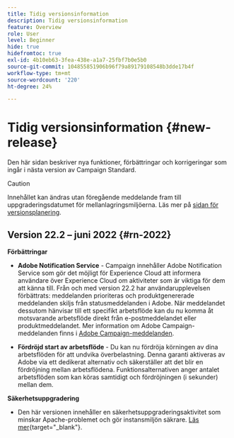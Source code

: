 ```yaml
---
title: Tidig versionsinformation
description: Tidig versionsinformation
feature: Overview
role: User
level: Beginner
hide: true
hidefromtoc: true
exl-id: 4b10eb63-3fea-438e-a1a7-25fbf7b0e5b0
source-git-commit: 104855851906b96f79a89179108548b3dde17b4f
workflow-type: tm+mt
source-wordcount: '220'
ht-degree: 24%

---
```


# Tidig versionsinformation {#new-release}

Den här sidan beskriver nya funktioner, förbättringar och korrigeringar som ingår i nästa version av Campaign Standard.

>[!CAUTION]
>
> Innehållet kan ändras utan föregående meddelande fram till uppgraderingsdatumet för mellanlagringsmiljöerna. Läs mer på [sidan för versionsplanering](../../rn/using/release-planning.md).

## Version 22.2 – juni 2022 {#rn-2022}

**Förbättringar**

* **Adobe Notification Service** - Campaign innehåller Adobe Notification Service som gör det möjligt för Experience Cloud att informera användare över Experience Cloud om aktiviteter som är viktiga för dem att känna till. Från och med version 22.2 har användarupplevelsen förbättrats: meddelanden prioriteras och produktgenererade meddelanden skiljs från statusmeddelanden i Adobe. När meddelandet dessutom hänvisar till ett specifikt arbetsflöde kan du nu komma åt motsvarande arbetsflöde direkt från e-postmeddelandet eller produktmeddelandet.  Mer information om Adobe Campaign-meddelanden finns i [Adobe Campaign-meddelanden](../../administration/using/sending-internal-notifications.md).

* **Fördröjd start av arbetsflöde** - Du kan nu fördröja körningen av dina arbetsflöden för att undvika överbelastning. Denna garanti aktiveras av Adobe via ett dedikerat alternativ och säkerställer att det blir en fördröjning mellan arbetsflödena. Funktionsalternativen anger antalet arbetsflöden som kan köras samtidigt och fördröjningen (i sekunder) mellan dem.


**Säkerhetsuppgradering**

* Den här versionen innehåller en säkerhetsuppgraderingsaktivitet som minskar Apache-problemet och gör instansmiljön säkrare. [Läs mer](https://experienceleague.adobe.com/docs/campaign-classic/using/technotes/technote-migration/acc-apache-upgrade.html){target=&quot;_blank&quot;}.

